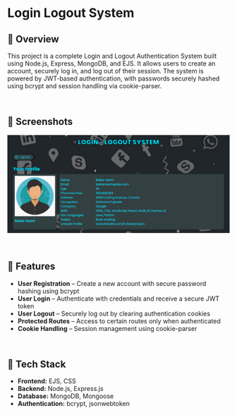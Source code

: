 # Login Logout System
## 🚀 Overview
This project is a complete Login and Logout Authentication System built using Node.js, Express, MongoDB, and EJS. It allows users to create an account, securely log in, and log out of their session. The system is powered by JWT-based authentication, with passwords securely hashed using bcrypt and session handling via cookie-parser.

<br>

## 🚀 Screenshots
![Project screenshot](./Project_screenshots/Image1.png)

<br>

## 🚀 Features
- **User Registration** – Create a new account with secure password hashing using bcrypt
- **User Login** – Authenticate with credentials and receive a secure JWT token
- **User Logout** – Securely log out by clearing authentication cookies
- **Protected Routes** – Access to certain routes only when authenticated
- **Cookie Handling** – Session management using cookie-parser

<br>

## 🚀 Tech Stack
- **Frontend:** EJS, CSS
- **Backend:** Node.js, Express.js
- **Database:** MongoDB, Mongoose
- **Authentication:** bcrypt, jsonwebtoken